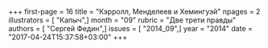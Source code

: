 +++
first-page = 16
title = "Кэрролл, Менделеев и Хемингуэй"
npages = 2
illustrators = [ "Капыч",]
month = "09"
rubric = "Две трети правды"
authors = [ "Сергей Федин",]
issues = [ "2014_09",]
year = "2014"
date = "2017-04-24T15:37:58+03:00"
+++

